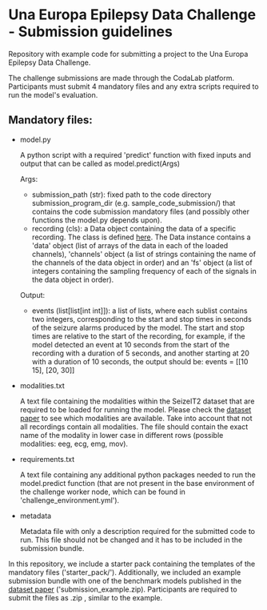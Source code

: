 # Una Europa Epilepsy Data Challenge - Submission guidelines
Repository with example code for submitting a project to the Una Europa Epilepsy Data Challenge.

The challenge submissions are made through the CodaLab platform. Participants must submit 4 mandatory files and any extra scripts required to run the model's evaluation.

## Mandatory files:
- model.py
  
  A python script with a required 'predict' function with fixed inputs and output that can be called as model.predict(Args)
  
  Args:
    - submission_path (str): fixed path to the code directory submission_program_dir (e.g. sample_code_submission/) that contains the code submission mandatory files (and possibly other functions the model.py depends upon).
    - recording (cls): a Data object containing the data of a specific recording. The class is defined [here](https://github.com/biomedepi/seizeit2/blob/main/classes/data.py). The Data instance contains a 'data' object (list of arrays of the data in each of the loaded channels), 'channels' object (a list of strings containing the name of the channels of the data object in order) and an 'fs' object (a list of integers containing the sampling frequency of each of the signals in the data object in order).
      
  Output:
    - events (list[list[int int]]): a list of lists, where each sublist contains two integers, corresponding to the start and stop times in seconds of the seizure alarms produced by the model. The start and stop times are relative to the start of the recording, for example, if the model detected an event at 10 seconds from the start of the recording with a duration of 5 seconds, and another starting at 20 with a duration of 10 seconds, the output should be: events = [[10 15], [20, 30]]

- modalities.txt
  
  A text file containing the modalities within the SeizeIT2 dataset that are required to be loaded for running the model. Please check the [dataset paper]() to see which modalities are available. Take into account that not all recordings contain all modalities. The file should contain the exact name of the modality in lower case in different rows (possible modalities: eeg, ecg, emg, mov).

- requirements.txt
  
  A text file containing any additional python packages needed to run the model.predict function (that are not present in the base environment of the challenge worker node, which can be found in 'challenge_environment.yml').

- metadata
  
  Metadata file with only a description required for the submitted code to run. This file should not be changed and it has to be included in the submission bundle.


In this repository, we include a starter pack containing the templates of the mandatory files ('starter_pack/'). Additionally, we included an example submission bundle with one of the benchmark models published in the [dataset paper]() ('submission_example.zip). Participants are required to submit the files as .zip , similar to the example.


